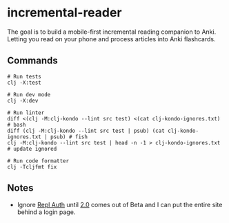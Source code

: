 # incremental-reader

The goal is to build a mobile-first incremental reading companion to Anki. Letting you read on your phone and process articles into Anki flashcards.

## Commands

```
# Run tests
clj -X:test

# Run dev mode
clj -X:dev

# Run linter
diff <(clj -M:clj-kondo --lint src test) <(cat clj-kondo-ignores.txt)             # bash
diff (clj -M:clj-kondo --lint src test | psub) (cat clj-kondo-ignores.txt | psub) # fish
clj -M:clj-kondo --lint src test | head -n -1 > clj-kondo-ignores.txt             # update ignored

# Run code formatter
clj -Tcljfmt fix
```

## Notes 
- Ignore [Repl Auth](https://docs.replit.com/hosting/authenticating-users-repl-auth#retrieving-information-from-the-authenticated-account) until [2.0](https://docs.replit.com/hosting/repl-auth-sidebar) comes out of Beta and I can put the entire site behind a login page.

